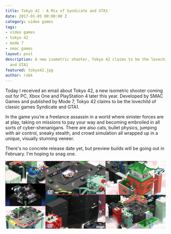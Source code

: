 ```yaml
---
title: Tokyo 42 - A Mix of Syndicate and GTA1
date: 2017-01-05 00:00:00 Z
category: video games
tags:
- video games
- tokyo 42
- mode 7
- smac games
layout: post
description: A new isometric shooter, Tokyo 42 claims to be the lovechild of Syndicate
  and GTA1
featured: tokyo42.jpg
author: robk
---
```


Today I received an email about Tokyo 42, a new isometric shooter coming out for PC, Xbox One and PlayStation 4 later this year. Developed by SMAC Games and published by Mode 7, Tokyo 42 claims to be the lovechild of classic games Syndicate and GTA1.

In the game you’re a  freelance assassin in a world where sinister forces are at play, taking on missions to pay your way and becoming embroiled in all sorts of cyber-shenanigans.  There are also cats, bullet physics, jumping with air control, sneaky stealth, and crowd simulation all wrapped up in a unique, visually stunning veneer.

There's no concrete release date yet, but preview builds will be going out in February. I'm hoping to snag one.

![Tokyo 42 Screens](/images/tokyo42/screens.jpg)
